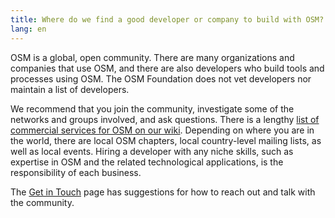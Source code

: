 ```yaml
---
title: Where do we find a good developer or company to build with OSM?
lang: en
---
```


OSM is a global, open community. There are many organizations and companies that use OSM, and there are also developers who build tools and processes using OSM. The OSM Foundation does not vet developers nor maintain a list of developers.

We recommend that you join the community, investigate some of the networks and groups involved, and ask questions. There is a lengthy [list of commercial services for OSM on our wiki](https://wiki.openstreetmap.org/wiki/Commercial_OSM_Software_and_Services). Depending on where you are in the world, there are local OSM chapters, local country-level mailing lists, as well as local events. Hiring a developer with any niche skills, such as expertise in OSM and the related technological applications, is the responsibility of each business.

The [Get in Touch](/about-osm-community/get-in-touch/) page has suggestions for how to reach out and talk with the community.
